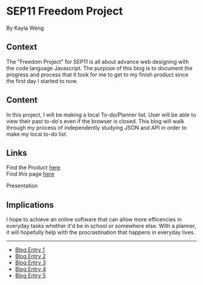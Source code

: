 # SEP11 Freedom Project
By Kayla Weng

## Context
The "Freedom Project" for SEP11 is all about advance web designing with the code language Javascript. The purpose of this blog is to document the progress and process that it took for me to get to my finish product since the first day I started to now.

## Content
In this project, I will be making a local To-do/Planner list. User will be able to view their past to-do's even if the browser is closed. This blog will walk through my process of independently studying JSON and API in order to make my local to-do list.

## Links

Find the Product [here](https://yuexinw6057.github.io/Todo-Planner-list-2021/projectContent/index.html) <br>
Find _this_ page [here](https://yuexinw6057.github.io/Todo-Planner-list-2021/)

Presentation

## Implications

I hope to achieve an online software that can allow more efficencies in everyday tasks whether it'd be in school or somewhere else. With a planner, it will hopefully help
with the procrastination that happens in everyday lives.

---

* [Blog Entry 1](entries/entry01.md)
* [Blog Entry 2](entries/entry02.md)
* [Blog Entry 3](entries/entry03.md)
* [Blog Entry 4](entries/entry04.md)
* [Blog Entry 5](entries/entry05.md)


